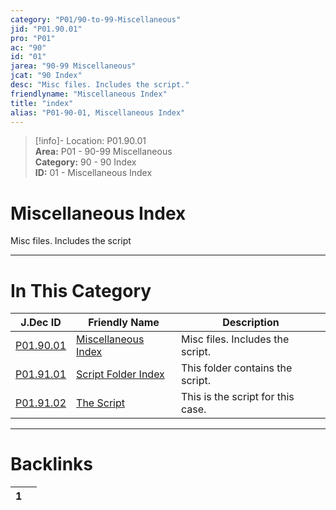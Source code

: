 ```yaml
---  
category: "P01/90-to-99-Miscellaneous"  
jid: "P01.90.01"  
pro: "P01"  
ac: "90"  
id: "01"  
jarea: "90-99 Miscellaneous"  
jcat: "90 Index"  
desc: "Misc files. Includes the script."  
friendlyname: "Miscellaneous Index"  
title: "index"  
alias: "P01-90-01, Miscellaneous Index"  
---  
```

>[!info]- Location: P01.90.01  
>**Area:** P01 - 90-99 Miscellaneous  
>**Category:** 90 - 90 Index  
>**ID:** 01 - Miscellaneous Index  
  
# Miscellaneous Index  
  
Misc files. Includes the script  
  
  
  
---  
# In This Category  
  
| J.Dec ID                                                                            | Friendly Name                                                                         | Description                       |  
| ----------------------------------------------------------------------------------- | ------------------------------------------------------------------------------------- | --------------------------------- |  
| [P01.90.01](index.md#)                   | [Miscellaneous Index](index.md#)           | Misc files. Includes the script.  |  
| [P01.91.01](./91-Script/index.md#)         | [Script Folder Index](./91-Script/index.md#) | This folder contains the script.  |  
| [P01.91.02](./91-Script/92-The-Script.md#) | [The Script](./91-Script/92-The-Script.md#)  | This is the script for this case. |  
  
  
---  
# Backlinks  
<div><table class="dataview table-view-table"><thead class="table-view-thead"><tr class="table-view-tr-header"><th class="table-view-th"><span></span><span class="dataview small-text">1</span></th><th class="table-view-th"><span></span></th></tr></thead><tbody class="table-view-tbody"></tbody></table></div>